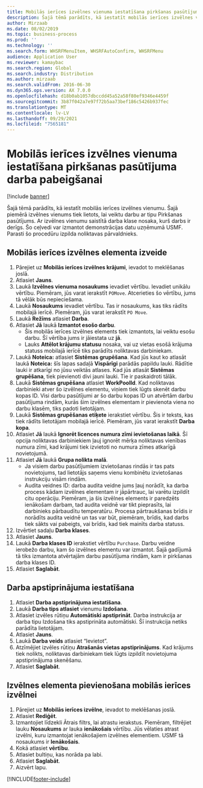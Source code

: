 ```yaml
---
title: Mobilās ierīces izvēlnes vienuma iestatīšana pirkšanas pasūtījuma darba pabeigšanai
description: Šajā tēmā parādīts, kā iestatīt mobilās ierīces izvēlnes vienumu.
author: Mirzaab
ms.date: 08/02/2019
ms.topic: business-process
ms.prod: ''
ms.technology: ''
ms.search.form: WHSRFMenuItem, WHSRFAutoConfirm, WHSRFMenu
audience: Application User
ms.reviewer: kamaybac
ms.search.region: Global
ms.search.industry: Distribution
ms.author: mirzaab
ms.search.validFrom: 2016-06-30
ms.dyn365.ops.version: AX 7.0.0
ms.openlocfilehash: d18b0ab1057dbccdd45a52a58f80ef9346e4459f
ms.sourcegitcommit: 3b87f042a7e97f72b5aa73bef186c5426b937fec
ms.translationtype: MT
ms.contentlocale: lv-LV
ms.lasthandoff: 09/29/2021
ms.locfileid: "7565181"
---
```

# <a name="set-up-a-mobile-device-menu-item-for-completing-work-of-type-purchase-order"></a>Mobilās ierīces izvēlnes vienuma iestatīšana pirkšanas pasūtījuma darba pabeigšanai

[!include [banner](../../includes/banner.md)]

Šajā tēmā parādīts, kā iestatīt mobilās ierīces izvēlnes vienumu. Šajā piemērā izvēlnes vienums tiek lietots, lai veiktu darbu ar tipu Pirkšanas pasūtījums. Ar izvēlnes vienumu saistītā darba klase nosaka, kurš darbs ir derīgs. Šo ceļvedi var izmantot demonstrācijas datu uzņēmumā USMF. Parasti šo procedūru izpilda noliktavas pārvaldnieks.


## <a name="create-a-mobile-device-menu-item"></a>Mobilās ierīces izvēlnes elementa izveide
1. Pārejiet uz **Mobilās ierīces izvēlnes krājumi**, ievadot to meklēšanas joslā.
2. Atlasiet **Jauns**.
3. Laukā **Izvēlnes vienuma nosaukums** ievadiet vērtību. Ievadiet unikālu vērtību. Piemēram, jūs varat ierakstīt `POMove`. Atcerieties šo vērtību, jums tā vēlāk būs nepieciešama.  
4. Laukā **Nosaukums** ievadiet vērtību. Tas ir nosaukums, kas tiks rādīts mobilajā ierīcē. Piemēram, jūs varat ierakstīt `PO Move`.  
5. Laukā **Režīms** atlasiet **Darba**.
6. Atlasiet **Jā** laukā **Izmantot esošo darbu**.
    - Šis mobilās ierīces izvēlnes elements tiek izmantots, lai veiktu esošu darbu. Šī vērtība jums ir jāiestata uz **jā**.  
    - Lauks **Attēlot krājumu statusu** nosaka, vai uz vietas esošā krājuma statuss mobilajā ierīcē tiks parādīts noliktavas darbiniekam.  
7. Laukā **Noteica:** atlasiet **Sistēmas grupēšana**. Kad jūs kaut ko atlasāt laukā **Noteica:** šīs lapas sadaļā **Vispārīgi** parādās papildu lauki. Rādītie lauki ir atkarīgi no jūsu veiktās atlases. Kad jūs atlasāt **Sistēmas grupēšana**, tiek pievienoti divi jauni lauki. Tie ir paskaidroti tālāk.  
8. Laukā **Sistēmas grupēšana** atlasiet **WorkPoolId**. Kad noliktavas darbinieki atver šo izvēlnes elementu, viņiem tiek lūgts skenēt darbu kopas ID. Visi darbu pasūtījumi ar šo darbu kopas ID un atvērtām darbu pasūtījuma rindām, kurās šim izvēlnes elementam ir pievienota viena no darbu klasēm, tiks padoti lietotājam.  
9. Laukā **Sistēmas grupēšanas etiķete** ierakstiet vērtību. Šis ir teksts, kas tiek rādīts lietotājam mobilajā ierīcē. Piemēram, jūs varat ierakstīt **Darba kopa**.  
10. Atlasiet **Jā** laukā **Ignorēt licences numura zīmi ievietošanas laikā**. Šī opcija noliktavas darbiniekiem ļauj ignorēt mērķa noliktavas vienības numura zīmi, kad krājumi tiek izvietoti no numura zīmes atkarīgā novietojumā.  
11. Atlasiet **Jā** laukā **Grupa nolikta malā**.
    - Ja visiem darbu pasūtījumiem izvietošanas rindās ir tas pats novietojums, tad lietotājs saņems vienu kombinētu izvietošanas instrukciju visām rindām. 
    - Audita veidnes ID: darba audita veidne jums ļauj norādīt, ka darba process kādam izvēlnes elementam ir jāpārtrauc, lai varētu izpildīt citu operāciju. Piemēram, ja šis izvēlnes elements ir paredzēts ienākošam darbam, tad audita veidnē var tikt pieprasīts, lai darbinieks pārbaudītu temperatūru. Procesa pārtraukšanas brīdis ir norādīts audita veidnē un tas var būt, piemēram, brīdis, kad darbs tiek sākts vai pabeigts, vai brīdis, kad tiek mainīts darba statuss.  
12. Izvērtiet sadaļu **Darba klases**.
13. Atlasiet **Jauns**.
14. Laukā **Darba klases ID** ierakstiet vērtību `Purchase`. Darbu veidne ierobežo darbu, kam šo izvēlnes elementu var izmantot. Šajā gadījumā tā tiks izmantota atvērtajām darbu pasūtījuma rindām, kam ir pirkšanas darba klases ID.  
15. Atlasiet **Saglabāt**.

## <a name="set-up-work-confirmation"></a>Darba apstiprinājuma iestatīšana
1. Atlasiet **Darba apstiprinājuma iestatīšana**.
2. Laukā **Darba tips atlasiet** vienumu **Izdošana**.
3. Atlasiet izvēles rūtiņu **Automātiski apstiprināt**. Darba instrukcija ar darba tipu Izdošana tiks apstiprināta automātiski. Šī instrukcija netiks parādīta lietotājam.  
4. Atlasiet **Jauns**.
5. Laukā **Darba veids** atlasiet “Ievietot”.
6. Atzīmējiet izvēles rūtiņu **Atrašanās vietas apstiprinājums**. Kad krājums tiek nolikts, noliktavas darbiniekam tiek lūgts izpildīt novietojuma apstiprinājuma skenēšanu.  
7. Atlasiet **Saglabāt**.

## <a name="add-the-menu-item-to-a-mobile-device-menu"></a>Izvēlnes elementa pievienošana mobilās ierīces izvēlnei
1. Pārejiet uz **Mobilās ierīces izvēlne**, ievadot to meklēšanas joslā.
2. Atlasiet **Rediģēt**.
3. Izmantojiet līdzekli Ātrais filtrs, lai atrastu ierakstus. Piemēram, filtrējiet lauku **Nosaukums** ar lauka **ienākošais** vērtību. Jūs vēlaties atrast izvēlni, kuru izmantojat ienākošajiem izvēlnes elementiem. USMF tā nosaukums ir **Ienākošais**.  
4. Kokā atlasiet **vērtību**.
5. Atlasiet bultiņu, kas norāda pa labi.
6. Atlasiet **Saglabāt**.
7. Aizvērt lapu.


[!INCLUDE[footer-include](../../../includes/footer-banner.md)]